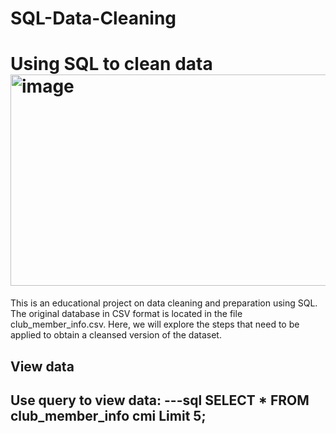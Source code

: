 # SQL-Data-Cleaning
Using SQL to clean data
<img width="512" height="338" alt="image" src="https://github.com/user-attachments/assets/fac523a8-0e6e-47ee-b615-023398ddee13" />
=============
This is an educational project on data cleaning and preparation using SQL. The original database in CSV format is located in the file club_member_info.csv. Here, we will explore the steps that need to be applied to obtain a cleansed version of the dataset.

## View data
Use query to view data:
---sql
SELECT * FROM club_member_info cmi
Limit 5;
---
